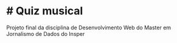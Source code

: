 # # Quiz musical
Projeto final da disciplina de Desenvolvimento Web do Master em Jornalismo de Dados do Insper

